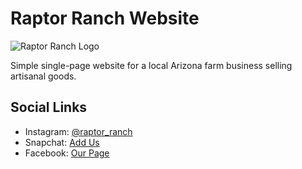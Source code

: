 # Raptor Ranch Website

![Raptor Ranch Logo](https://res.cloudinary.com/dlo6pjmqi/image/upload/v1737244711/Raptor_Ranch_1000x1000_ppnoyc.png)

Simple single-page website for a local Arizona farm business selling artisanal goods.

## Social Links
- Instagram: [@raptor_ranch](https://www.instagram.com/raptor_ranch)
- Snapchat: [Add Us](https://snapchat.com/t/0gVMFuQD)
- Facebook: [Our Page](https://www.facebook.com/share/12CjkWmwumg/)
